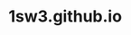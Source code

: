 # 1sw3.github.io   

[^_^]:
    a clone of BIGLOBE's 和製漢語 website   
    with Simplified Chinese translation
